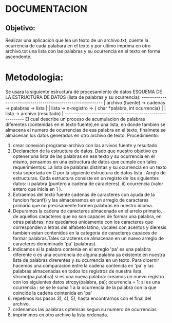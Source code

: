 # DOCUMENTACION


## Objetivo:

Realizar una aplicacion que lea un texto de un archivo.txt, cuente la
ocurrencia de cada palabara en el texto y por ultimo imprima en otro archivo.txt
una lista con las palabras y su ocurrencia en el texto en forma ascendente.


# Metodologia: 

Se usara la siguiente estructura de procesamiento de datos
    ESQUEMA DE LA ESTRUCTURA DE DATOS (lista de palabras y su ocurrencia):
       -----------------------------------------------------------
      |  archivo (fuente) -> cadenas -> palabras -> lista        |
      |  lista -> n-registro -> { char *palabra, int ocurrencia} |
      |  lista -> archivo (resultado)                            |
       ----------------------------------------------------------
El cual describe un proceso de acumulacion de palabras diferentes (contenidas
en el texto fuente),en una lista, en donde tambien se almacena el numero
de ocurrencias de esa palabra en el texto,
finalmete se almacenan los datos generados en otro archivo de texto.
Procedimiento:
1) crear conexion programa-archivo con los arvivos fuente y resultado.
2) Declaracion de la estructura de datos.
   Dado que nuestro objetivo es optener una lista de las palabras en ese texto y
   su ocurrencia en el mismo, pensamos en una estructura de datos que cumple con tales
   requerimientos:
    La lista de palabras distintas y su ocurrencia en un texto esta soportada en C por
    la siguiente estructura de datos
    lista : Arrglo de estructuras.
            Cada estructura consiste en un registo de los siguientes datos:
                i)  palabra     (puntero a cadena de caracteres).
               ii)  ocurrencia  (valor entero que inicia en 1 ).
3) Extraemos del texto fuente cadenas de caracteres con ayuda de la funcion fscanf()
   y las almacenamos en un arreglo de caracteres primario que no precisamente formen
   palabras en nuestro idioma.
4) Depuramos la cadena de caracteres almacenada en el arrelo primario, de aquellos
   caracteres que no son capaces de formar una palabra, en otras palabras; nos quedamos
   unicamente con los caracteres que corresponden a letras del alfabeto latino,
   vocales con acentos y dieresis tambien estan contenidos en la categoria de
   caracteres capaces de formar palabras.Tales caracteres se almacenan en un nuevo arreglo
   de caracteres denominado 'pa' (palabras).
5) Indicamos si la palabra contenia en el arreglo 'pa' es una palabra diferente o es una
   ocurrencia de alguna palabra ya existente en nuestra lista de palabras direrentes y su
   ocurrencia en un texto.
   Para dicernir hacemos una comparacion entre la cadena contenida en 'pa' y las palabras
   almacenadas en todos los registros de nuestra lista. strcmo(pa,palabra)
   si es una nueva palabra: creamos un nuevo registro con los siguientes datos
                            strcpy(palabra, pa);
                            ocurrencia  = 1;
    si es una ocurrencia : se se le suma 1 a la ocurrencia de la palabra con la que coincide
                           la cadena cointenida en 'pa'
6) repetimos los pasos 3), 4), 5), hasta encontrarnos con el final del archivo.
7) ordenamos las palabras optenisas segun su numero de ocurrencias
8) imprimimos en otro archivo la lista ordenada.